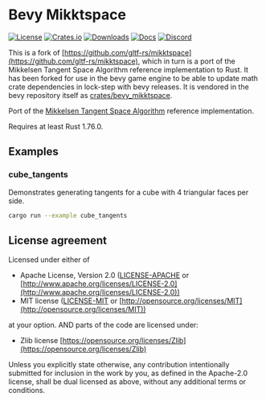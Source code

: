 # Bevy Mikktspace

[![License](https://img.shields.io/badge/license-MIT%2FApache%2FZlib-blue.svg)](https://github.com/bevyengine/bevy#license)
[![Crates.io](https://img.shields.io/crates/v/bevy.svg)](https://crates.io/crates/bevy_mikktspace)
[![Downloads](https://img.shields.io/crates/d/bevy_mikktspace.svg)](https://crates.io/crates/bevy_mikktspace)
[![Docs](https://docs.rs/bevy_mikktspace/badge.svg)](https://docs.rs/bevy_mikktspace/latest/bevy_mikktspace/)
[![Discord](https://img.shields.io/discord/691052431525675048.svg?label=&logo=discord&logoColor=ffffff&color=7389D8&labelColor=6A7EC2)](https://discord.gg/bevy)

This is a fork of [https://github.com/gltf-rs/mikktspace](https://github.com/gltf-rs/mikktspace), which in turn is a port of the Mikkelsen Tangent Space Algorithm reference implementation to Rust. It has been forked for use in the bevy game engine to be able to update math crate dependencies in lock-step with bevy releases. It is vendored in the bevy repository itself as [crates/bevy_mikktspace](https://github.com/bevyengine/bevy/tree/main/crates/bevy_mikktspace).

Port of the [Mikkelsen Tangent Space Algorithm](https://archive.blender.org/wiki/2015/index.php/Dev:Shading/Tangent_Space_Normal_Maps/) reference implementation.

Requires at least Rust 1.76.0.

## Examples

### cube_tangents

Demonstrates generating tangents for a cube with 4 triangular faces per side.

```sh
cargo run --example cube_tangents
```

## License agreement

Licensed under either of

* Apache License, Version 2.0
  ([LICENSE-APACHE](LICENSE-APACHE) or [http://www.apache.org/licenses/LICENSE-2.0](http://www.apache.org/licenses/LICENSE-2.0))
* MIT license
  ([LICENSE-MIT](LICENSE-MIT) or [http://opensource.org/licenses/MIT](http://opensource.org/licenses/MIT))

at your option. AND parts of the code are licensed under:

* Zlib license
  [https://opensource.org/licenses/Zlib](https://opensource.org/licenses/Zlib)

Unless you explicitly state otherwise, any contribution intentionally submitted
for inclusion in the work by you, as defined in the Apache-2.0 license, shall be
dual licensed as above, without any additional terms or conditions.
